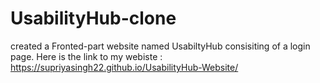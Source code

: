 # UsabilityHub-clone
created a Fronted-part website named UsabiltyHub consisiting of a login page.
Here is the link to my webiste : 
https://supriyasingh22.github.io/UsabilityHub-Website/
